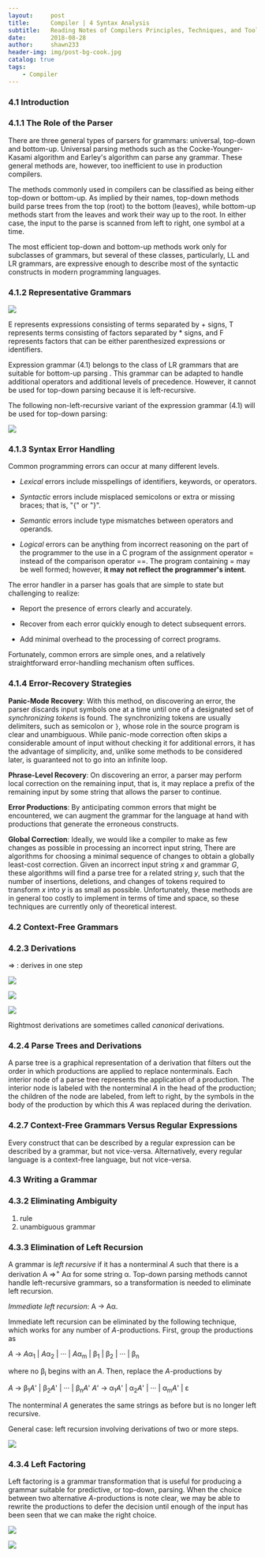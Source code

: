 ```yaml
---
layout:     post
title:      Compiler | 4 Syntax Analysis
subtitle:   Reading Notes of Compilers Principles, Techniques, and Tools
date:       2018-08-28
author:     shawn233
header-img: img/post-bg-cook.jpg
catalog: true
tags:
    - Compiler
---
```


### 4.1 Introduction

### 4.1.1 The Role of the Parser

There are three general types of parsers for grammars: universal, top-down and bottom-up. Universal parsing methods such as the Cocke-Younger-Kasami algorithm and Earley's algorithm can parse any grammar. These general methods are, however, too inefficient to use in production compilers.

The methods commonly used in compilers can be classified as being either top-down or bottom-up. As implied by their names, top-down methods build parse trees from the top (root) to the bottom (leaves), while bottom-up methods start from the leaves and work their way up to the root. In either case, the input to the parse is scanned from left to right, one symbol at a time.

The most efficient top-down and bottom-up methods work only for subclasses of grammars, but several of these classes, particularly, LL and LR grammars, are expressive enough to describe most of the syntactic constructs in modern programming languages.


### 4.1.2 Representative Grammars

![](https://upload-images.jianshu.io/upload_images/10549717-fc4809cdb0f2c7e1.png?imageMogr2/auto-orient/strip%7CimageView2/2/w/1240)

E represents expressions consisting of terms separated by + signs, T represents terms consisting of factors separated by * signs, and F represents factors that can be either parenthesized expressions or identifiers.

Expression grammar (4.1) belongs to the class of LR grammars that are suitable for bottom-up parsing . This grammar can be adapted to handle additional operators and additional levels of precedence. However, it cannot be used for top-down parsing because it is left-recursive.

The following non-left-recursive variant of the expression grammar (4.1) will be used for top-down parsing:

![](https://upload-images.jianshu.io/upload_images/10549717-46b66e19ffd698fd.png?imageMogr2/auto-orient/strip%7CimageView2/2/w/1240)

### 4.1.3 Syntax Error Handling

Common programming errors can occur at many different levels.

* *Lexical* errors include misspellings of identifiers, keywords, or operators.

* *Syntactic* errors include misplaced semicolons or extra or missing braces; that is, "{" or "}".

* *Semantic* errors include type mismatches between operators and operands.

* *Logical* errors can be anything from incorrect reasoning on the part of the programmer to the use in a C program of the assignment operator = instead of the comparison operator ==. The program containing = may be well formed; however, **it may not reflect the programmer's intent**.

The error handler in a parser has goals that are simple to state but challenging to realize:

* Report the presence of errors clearly and accurately.

* Recover from each error quickly enough to detect subsequent errors.

* Add minimal overhead to the processing of correct programs.

Fortunately, common errors are simple ones, and a relatively straightforward error-handling mechanism often suffices.

### 4.1.4 Error-Recovery Strategies

**Panic-Mode Recovery**: With this method, on discovering an error, the parser discards input symbols one at a time until one of a designated set of *synchronizing tokens* is found. The synchronizing tokens are usually delimiters, such as semicolon or `}`, whose role in the source program is clear and unambiguous. While panic-mode correction often skips a considerable amount of input without checking it for additional errors, it has the advantage of simplicity, and, unlike some methods to be considered later, is guaranteed not to go into an infinite loop.

**Phrase-Level Recovery**: On discovering an error, a parser may perform local correction on the remaining input, that is, it may replace a prefix of the remaining input by some string that allows the parser to continue.

**Error Productions**: By anticipating common errors that might be encountered, we can augment the grammar for the language at hand with productions that generate the erroneous constructs.

**Global Correction**: Ideally, we would like a compiler to make as few changes as possible in processing an incorrect input string, There are algorithms for choosing a minimal sequence of changes to obtain a globally least-cost correction. Given an incorrect input string *x* and grammar *G*, these algorithms will find a parse tree for a related string *y*, such that the number of insertions, deletions, and changes of tokens required to transform *x* into *y* is as small as possible. Unfortunately, these methods are in general too costly to implement in terms of time and space, so these techniques are currently only of theoretical interest.

### 4.2 Context-Free Grammars

### 4.2.3 Derivations

⇒ : derives in one step

![](https://upload-images.jianshu.io/upload_images/10549717-30ab4c605a026e02.png?imageMogr2/auto-orient/strip%7CimageView2/2/w/1240)

![](https://upload-images.jianshu.io/upload_images/10549717-7607e937984356ba.png?imageMogr2/auto-orient/strip%7CimageView2/2/w/1240)

![](https://upload-images.jianshu.io/upload_images/10549717-a684212bb1b381fd.png?imageMogr2/auto-orient/strip%7CimageView2/2/w/1240)

Rightmost derivations are sometimes called *canonical* derivations.

### 4.2.4 Parse Trees and Derivations

A parse tree is a graphical representation of a derivation that filters out the order in which productions are applied to replace nonterminals. Each interior node of a parse tree represents the application of a production. The interior node is labeled with the nonterminal *A* in the head of the production; the children of the node are labeled, from left to right, by the symbols in the body of the production by which this *A* was replaced during the derivation.

### 4.2.7 Context-Free Grammars Versus Regular Expressions

Every construct that can be described by a regular expression can be described by a grammar, but not vice-versa. Alternatively, every regular language is a context-free language, but not vice-versa.

### 4.3 Writing a Grammar

### 4.3.2 Eliminating Ambiguity

1. rule
2. unambiguous grammar

### 4.3.3 Elimination of Left Recursion

A grammar is *left recursive* if it has a nonterminal *A* such that there is a derivation A ⇒<sup>+</sup> Aα for some string α. Top-down parsing methods cannot handle left-recursive grammars, so a transformation is needed to eliminate left recursion.

*Immediate left recursion*: A → Aα.

Immediate left recursion can be eliminated by the following technique, which works for any number of *A*-productions. First, group the productions as 

*A* → *A*α<sub>1</sub> | *A*α<sub>2</sub> | ··· | *A*α<sub>m</sub> | β<sub>1</sub> | β<sub>2</sub> | ··· | β<sub>n</sub>

where no β<sub>i</sub> begins with an *A*. Then, replace the *A*-productions by

*A* → β<sub>1</sub>*A*' | β<sub>2</sub>*A*' | ··· | β<sub>n</sub>*A*'
*A*' → α<sub>1</sub>*A*' | α<sub>2</sub>*A*' | ··· | α<sub>m</sub>*A*' | ε

The nonterminal *A* generates the same strings as before but is no longer left recursive.

General case: left recursion involving derivations of two or more steps.

![](https://upload-images.jianshu.io/upload_images/10549717-068d042edadd480d.png?imageMogr2/auto-orient/strip%7CimageView2/2/w/1240)

### 4.3.4 Left Factoring 

Left factoring is a grammar transformation that is useful for producing a grammar suitable for predictive, or top-down, parsing. When the choice between two alternative *A*-productions is note clear, we may be able to rewrite the productions to defer the decision until enough of the input has been seen that we can make the right choice.

![](https://upload-images.jianshu.io/upload_images/10549717-8a407fceb4af9f6c.png?imageMogr2/auto-orient/strip%7CimageView2/2/w/1240)

![](https://upload-images.jianshu.io/upload_images/10549717-52a424374633871f.png?imageMogr2/auto-orient/strip%7CimageView2/2/w/1240)

